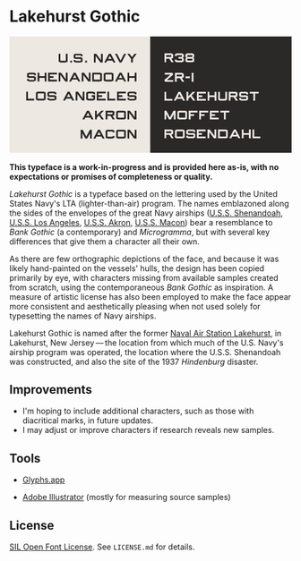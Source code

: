 # Lakehurst Gothic

![Speciment of Lakehurst Gothic](https://raw.githubusercontent.com/Isosceles/lakehurst-gothic/master/documentation/specimen.png)

**This typeface is a work-in-progress and is provided here as-is, with no expectations or promises of completeness or quality.**

_Lakehurst Gothic_ is a typeface based on the lettering used by the United States Navy's LTA (lighter-than-air) program. The names emblazoned along the sides of the envelopes of the great Navy airships ([U.S.S. Shenandoah](https://en.wikipedia.org/wiki/USS_Shenandoah_(ZR-1)), [U.S.S. Los Angeles](https://en.wikipedia.org/wiki/USS_Los_Angeles_(ZR-3)), [U.S.S. Akron](https://en.wikipedia.org/wiki/USS_Akron_(ZRS-4)), [U.S.S. Macon](https://en.wikipedia.org/wiki/USS_Macon_(ZRS-5))) bear a resemblance to _Bank Gothic_ (a contemporary) and _Microgramma_, but with several key differences that give them a character all their own.

As there are few orthographic depictions of the face, and because it was likely hand-painted on the vessels' hulls, the design has been copied primarily by eye, with characters missing from available samples created from scratch, using the contemporaneous _Bank Gothic_ as inspiration. A measure of artistic license has also been employed to make the face appear more consistent and aesthetically pleasing when not used solely for typesetting the names of Navy airships.

Lakehurst Gothic is named after the former [Naval Air Station Lakehurst](https://en.wikipedia.org/wiki/Lakehurst_Maxfield_Field), in Lakehurst, New Jersey — the location from which much of the U.S. Navy's airship program was operated, the location where the U.S.S. Shenandoah was constructed, and also the site of the 1937 _Hindenburg_ disaster.

## Improvements

- I'm hoping to include additional characters, such as those with diacritical marks, in future updates.
- I may adjust or improve characters if research reveals new samples.

## Tools

- [Glyphs.app](https://glyphsapp.com/)

- [Adobe Illustrator](http://adobe.com/products/illustrator/) (mostly for measuring source samples)

## License

[SIL Open Font License](https://scripts.sil.org/OFL). See `LICENSE.md` for details.